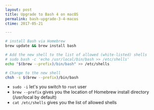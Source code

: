 ```yaml
---
layout: post
title: Upgrade to Bash 4 on macOS
permalink: bash-upgrade-3-4-macos
ctime: 2017-05-21

---
```


```bash
# install Bash via Homebrew
brew update && brew install bash

# Add the new shell to the list of allowed (white-listed) shells
# sudo bash -c 'echo /usr/local/bin/bash >> /etc/shells'
echo "$(brew --prefix)/bin/bash" >> /etc/shells

# Change to the new shell
chsh -s $(brew --prefix)/bin/bash 
```

- `sudo -i` let's you switch to `root` user
- `brew --prefix` gives you the location of Homebrew install directory (/usr/local by default)
- `cat /etc/shells` gives you the list of allowed shells
